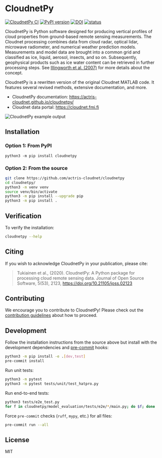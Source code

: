 # CloudnetPy

[![CloudnetPy CI](https://github.com/actris-cloudnet/cloudnetpy/actions/workflows/test.yml/badge.svg)](https://github.com/actris-cloudnet/cloudnetpy/actions/workflows/test.yml)
[![PyPI version](https://badge.fury.io/py/cloudnetpy.svg)](https://badge.fury.io/py/cloudnetpy)
[![DOI](https://zenodo.org/badge/233602651.svg)](https://zenodo.org/badge/latestdoi/233602651)
[![status](https://joss.theoj.org/papers/959971f196f617dddc0e7d8333ff22b7/status.svg)](https://joss.theoj.org/papers/959971f196f617dddc0e7d8333ff22b7)

CloudnetPy is Python software designed for producing vertical profiles of cloud properties from ground-based
remote sensing measurements. The Cloudnet processing combines data from cloud radar, optical lidar,
microwave radiometer, and numerical weather prediction models.
Measurements and model data are brought into a common grid and
classified as ice, liquid, aerosol, insects, and so on.
Subsequently, geophysical products such as ice water content can be
retrieved in further processing steps. See [Illingworth et al. (2007)](https://doi.org/10.1175/BAMS-88-6-883) for more details about the concept.

CloudnetPy is a rewritten version of the original Cloudnet MATLAB code. It features several revised methods, extensive documentation, and more.

- CloudnetPy documentation: <https://actris-cloudnet.github.io/cloudnetpy/>
- Cloudnet data portal: <https://cloudnet.fmi.fi>

![CloudnetPy example output](https://raw.githubusercontent.com/actris-cloudnet/cloudnetpy/main/docs/source/_static/20230831_lindenberg_classification-9b74f4ac-target_classification.png)

## Installation

### Option 1: From PyPI

```
python3 -m pip install cloudnetpy
```

### Option 2: From the source

```sh
git clone https://github.com/actris-cloudnet/cloudnetpy
cd cloudnetpy/
python3 -m venv venv
source venv/bin/activate
python3 -m pip install --upgrade pip
python3 -m pip install .
```

## Verification

To verify the installation:

```sh
cloudnetpy --help
```

## Citing

If you wish to acknowledge CloudnetPy in your publication, please cite:

> Tukiainen et al., (2020). CloudnetPy: A Python package for processing cloud remote sensing data. Journal of Open Source Software, 5(53), 2123, https://doi.org/10.21105/joss.02123

## Contributing

We encourage you to contribute to CloudnetPy! Please check out the [contribution guidelines](CONTRIBUTING.md) about how to proceed.

## Development

Follow the installation instructions from the source above but install with the development dependencies and [pre-commit](https://pre-commit.com/) hooks:

```sh
python3 -m pip install -e .[dev,test]
pre-commit install
```

Run unit tests:

```sh
python3 -m pytest
python3 -m pytest tests/unit/test_hatpro.py
```

Run end-to-end tests:

```sh
python3 tests/e2e_test.py
for f in cloudnetpy/model_evaluation/tests/e2e/*/main.py; do $f; done
```

Force `pre-commit` checks (`ruff`, `mypy`, etc.) for all files:

```sh
pre-commit run --all
```

## License

MIT

